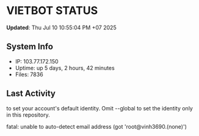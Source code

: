 # VIETBOT STATUS
**Updated**: Thu Jul 10 10:55:04 PM +07 2025

## System Info
- IP: 103.77.172.150
- Uptime: up 5 days, 2 hours, 42 minutes
- Files: 7836

## Last Activity

to set your account's default identity.
Omit --global to set the identity only in this repository.

fatal: unable to auto-detect email address (got 'root@vinh3690.(none)')
